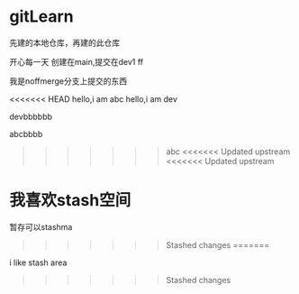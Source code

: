 # gitLearn
先建的本地仓库，再建的此仓库
 
开心每一天
创建在main,提交在dev1 
ff
 
我是noffmerge分支上提交的东西

<<<<<<< HEAD
hello,i am abc 
hello,i am dev




devbbbbbb 


abcbbbb
>>>>>>> abc
<<<<<<< Updated upstream
<<<<<<< Updated upstream

我喜欢stash空间
=======
暂存可以stashma
>>>>>>> Stashed changes
=======


i like stash area
>>>>>>> Stashed changes
